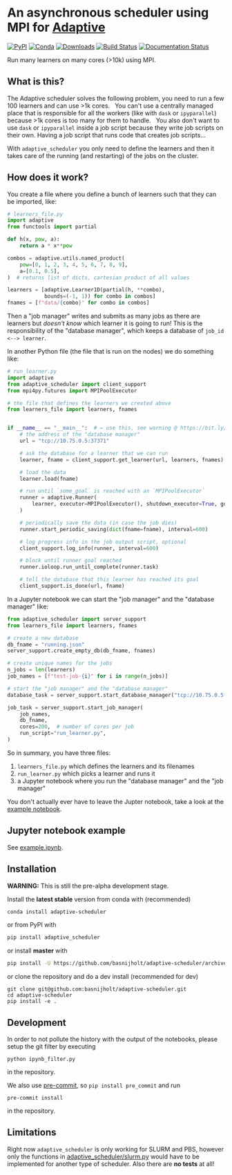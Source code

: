 # An asynchronous scheduler using MPI for [Adaptive](https://github.com/python-adaptive/adaptive/)

[![PyPI](https://img.shields.io/pypi/v/adaptive-scheduler.svg)](https://pypi.python.org/pypi/adaptive-scheduler)
[![Conda](https://anaconda.org/conda-forge/adaptive-scheduler/badges/installer/conda.svg)](https://anaconda.org/conda-forge/adaptive-scheduler)
[![Downloads](https://anaconda.org/conda-forge/adaptive-scheduler/badges/downloads.svg)](https://anaconda.org/conda-forge/adaptive-scheduler)
[![Build Status](https://dev.azure.com/basnijholt/adaptive-scheduler/_apis/build/status/basnijholt.adaptive-scheduler?branchName=master)](https://dev.azure.com/basnijholt/adaptive-scheduler/_build/latest?definitionId=1&branchName=master)
[![Documentation Status](https://readthedocs.org/projects/adaptive-scheduler/badge/?version=latest)](https://adaptive-scheduler.readthedocs.io/en/latest/?badge=latest)


Run many learners on many cores (>10k) using MPI.


## What is this?

The Adaptive scheduler solves the following problem, you need to run a few 100 learners and can use >1k cores.
 
You can't use a centrally managed place that is responsible for all the workers (like with `dask` or `ipyparallel`) because >1k cores is too many for them to handle.
 
You also don't want to use `dask` or `ipyparallel` inside a job script because they write job scripts on their own. Having a job script that runs code that creates job scripts...

With `adaptive_scheduler` you only need to define the learners and then it takes care of the running (and restarting) of the jobs on the cluster.


## How does it work?

You create a file where you define a bunch of learners such that they can be imported, like:
```python
# learners_file.py
import adaptive
from functools import partial

def h(x, pow, a):
    return a * x**pow

combos = adaptive.utils.named_product(
    pow=[0, 1, 2, 3, 4, 5, 6, 7, 8, 9],
    a=[0.1, 0.5],
)  # returns list of dicts, cartesian product of all values

learners = [adaptive.Learner1D(partial(h, **combo),
            bounds=(-1, 1)) for combo in combos]
fnames = [f"data/{combo}" for combo in combos]
```

Then a "job manager" writes and submits as many jobs as there are learners but _doesn't know_ which learner it is going to run!
This is the responsibility of the "database manager", which keeps a database of `job_id <--> learner`.

In another Python file (the file that is run on the nodes) we do something like:
```python
# run_learner.py
import adaptive
from adaptive_scheduler import client_support
from mpi4py.futures import MPIPoolExecutor

# the file that defines the learners we created above
from learners_file import learners, fnames


if __name__ == "__main__":  # ← use this, see warning @ https://bit.ly/2HAk0GG
    # the address of the "database manager"
    url = "tcp://10.75.0.5:37371"

    # ask the database for a learner that we can run
    learner, fname = client_support.get_learner(url, learners, fnames)

    # load the data
    learner.load(fname)

    # run until `some_goal` is reached with an `MPIPoolExecutor`
    runner = adaptive.Runner(
        learner, executor=MPIPoolExecutor(), shutdown_executor=True, goal=some_goal
    )

    # periodically save the data (in case the job dies)
    runner.start_periodic_saving(dict(fname=fname), interval=600)

    # log progress info in the job output script, optional
    client_support.log_info(runner, interval=600)

    # block until runner goal reached
    runner.ioloop.run_until_complete(runner.task)

    # tell the database that this learner has reached its goal
    client_support.is_done(url, fname)
```

In a Jupyter notebook we can start the "job manager" and the "database manager" like:
```python
from adaptive_scheduler import server_support
from learners_file import learners, fnames

# create a new database
db_fname = "running.json"
server_support.create_empty_db(db_fname, fnames)

# create unique names for the jobs
n_jobs = len(learners)
job_names = [f"test-job-{i}" for i in range(n_jobs)]

# start the "job manager" and the "database manager"
database_task = server_support.start_database_manager("tcp://10.75.0.5:37371", db_fname)

job_task = server_support.start_job_manager(
    job_names,
    db_fname,
    cores=200,  # number of cores per job
    run_script="run_learner.py",
)
```

So in summary, you have three files:
1. `learners_file.py` which defines the learners and its filenames
2. `run_learner.py` which picks a learner and runs it
3. a Jupyter notebook where you run the "database manager" and the "job manager"

You don't actually ever have to leave the Jupter notebook, take a look at the [example notebook](https://github.com/basnijholt/adaptive-scheduler/blob/master/example.ipynb).


## Jupyter notebook example

See [example.ipynb](https://github.com/basnijholt/adaptive-scheduler/blob/master/example.ipynb).


## Installation

**WARNING:** This is still the pre-alpha development stage.

Install the **latest stable** version from conda with (recommended)
```bash
conda install adaptive-scheduler
```

or from PyPI with
```bash
pip install adaptive_scheduler
```

or install **master** with
```bash
pip install -U https://github.com/basnijholt/adaptive-scheduler/archive/master.zip
```
or clone the repository and do a dev install (recommended for dev)
```
git clone git@github.com:basnijholt/adaptive-scheduler.git
cd adaptive-scheduler
pip install -e .
```


## Development

In order to not pollute the history with the output of the notebooks, please setup the git filter by executing
```
python ipynb_filter.py
```
in the repository.

We also use [pre-commit](https://pre-commit.com), so `pip install pre_commit` and run
```
pre-commit install
```
in the repository.


## Limitations

Right now `adaptive_scheduler` is only working for SLURM and PBS, however only the functions in [adaptive_scheduler/slurm.py](https://github.com/basnijholt/adaptive-scheduler/blob/master/adaptive_scheduler/slurm.py) would have to be implemented for another type of scheduler. Also there are **no tests** at all!
